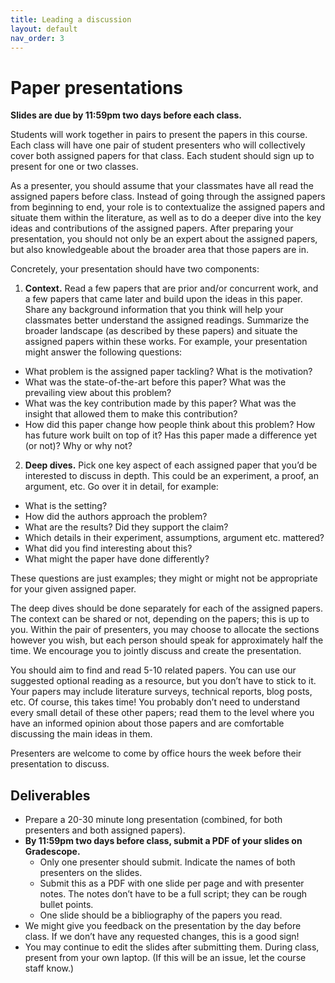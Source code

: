```yaml
---
title: Leading a discussion
layout: default
nav_order: 3
---
```


# Paper presentations

**Slides are due by 11:59pm two days before each class.**

Students will work together in pairs to present the papers in this course. Each class will have one pair of student presenters who will collectively cover both assigned papers for that class. Each student should sign up to present for one or two classes.

As a presenter, you should assume that your classmates have all read the assigned papers before class. Instead of going through the assigned papers from beginning to end, your role is to contextualize the assigned papers and situate them within the literature, as well as to do a deeper dive into the key ideas and contributions of the assigned papers. After preparing your presentation, you should not only be an expert about the assigned papers, but also knowledgeable about the broader area that those papers are in.

Concretely, your presentation should have two components:

1. **Context.** Read a few papers that are prior and/or concurrent work, and a few papers that came later and build upon the ideas in this paper. Share any background information that you think will help your classmates better understand the assigned readings. Summarize the broader landscape (as described by these papers) and situate the assigned papers within these works. For example, your presentation might answer the following questions:
  - What problem is the assigned paper tackling? What is the motivation?
  - What was the state-of-the-art before this paper? What was the prevailing view about this problem?
  - What was the key contribution made by this paper? What was the insight that allowed them to make this contribution?
  - How did this paper change how people think about this problem? How has future work built on top of it? Has this paper made a difference yet (or not)? Why or why not?
2. **Deep dives.** Pick one key aspect of each assigned paper that you’d be interested to discuss in depth. This could be an experiment, a proof, an argument, etc. Go over it in detail, for example:
  - What is the setting?
  - How did the authors approach the problem?
  - What are the results? Did they support the claim?
  - Which details in their experiment, assumptions, argument etc. mattered?
  - What did you find interesting about this?
  - What might the paper have done differently?

These questions are just examples; they might or might not be appropriate for your given assigned paper.

The deep dives should be done separately for each of the assigned papers. The context can be shared or not, depending on the papers; this is up to you. Within the pair of presenters, you may choose to allocate the sections however you wish, but each person should speak for approximately half the time. We encourage you to jointly discuss and create the presentation.

You should aim to find and read 5-10 related papers. You can use our suggested optional reading as a resource, but you don’t have to stick to it. Your papers may include literature surveys, technical reports, blog posts, etc. Of course, this takes time! You probably don’t need to understand every small detail of these other papers; read them to the level where you have an informed opinion about those papers and are comfortable discussing the main ideas in them.

Presenters are welcome to come by office hours the week before their presentation to discuss.

## Deliverables

- Prepare a 20-30 minute long presentation (combined, for both presenters and both assigned papers).
- **By 11:59pm two days before class, submit a PDF of your slides on Gradescope.**
  - Only one presenter should submit. Indicate the names of both presenters on the slides.
  - Submit this as a PDF with one slide per page and with presenter notes. The notes don’t have to be a full script; they can be rough bullet points.
  - One slide should be a bibliography of the papers you read.
- We might give you feedback on the presentation by the day before class. If we don’t have any requested changes, this is a good sign!
- You may continue to edit the slides after submitting them. During class, present from your own laptop. (If this will be an issue, let the course staff know.)
